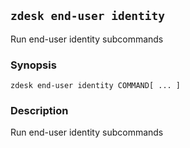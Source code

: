 ## `zdesk end-user identity`

Run end-user identity subcommands

### Synopsis

    zdesk end-user identity COMMAND[ ... ]

### Description

Run end-user identity subcommands

